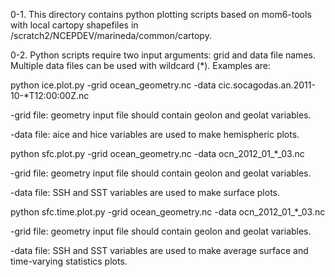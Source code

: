 0-1. This directory contains python plotting scripts based on mom6-tools with local cartopy shapefiles in /scratch2/NCEPDEV/marineda/common/cartopy.

0-2. Python scripts require two input arguments: grid and data file names. Multiple data files can be used with wildcard (*). Examples are:

python ice.plot.py -grid ocean_geometry.nc -data cic.socagodas.an.2011-10-*T12:00:00Z.nc 

-grid file: geometry input file should contain geolon and geolat variables.

-data file: aice and hice variables are used to make hemispheric plots.

python sfc.plot.py -grid ocean_geometry.nc -data ocn_2012_01_*_03.nc

-grid file: geometry input file should contain geolon and geolat variables.

-data file: SSH and SST variables are used to make surface plots.

python sfc.time.plot.py -grid ocean_geometry.nc -data ocn_2012_01_*_03.nc

-grid file: geometry input file should contain geolon and geolat variables.

-data file: SSH and SST variables are used to make average surface and time-varying statistics plots.

